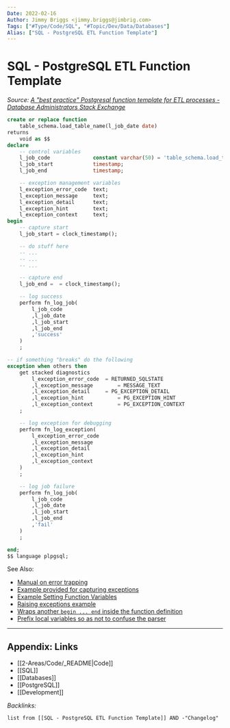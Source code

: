 ```yaml
---
Date: 2022-02-16
Author: Jimmy Briggs <jimmy.briggs@jimbrig.com>
Tags: ["#Type/Code/SQL", "#Topic/Dev/Data/Databases"]
Alias: ["SQL - PostgreSQL ETL Function Template"]
---
```


# SQL - PostgreSQL ETL Function Template

*Source: [A "best practice" Postgresql function template for ETL processes - Database Administrators Stack Exchange](https://dba.stackexchange.com/questions/122052/a-best-practice-postgresql-function-template-for-etl-processes)*

```SQL
create or replace function 
    table_schema.load_table_name(l_job_date date) 
returns
    void as $$
declare
    -- control variables
    l_job_code              constant varchar(50) = 'table_schema.load_table_name';
    l_job_start             timestamp;
    l_job_end               timestamp;

    -- exception management variables       
    l_exception_error_code  text;
    l_exception_message     text;
    l_exception_detail      text;
    l_exception_hint        text;
    l_exception_context     text;
begin
    -- capture start
    l_job_start = clock_timestamp();

    -- do stuff here
    -- ...
    -- ...
    -- ...

    -- capture end
    l_job_end =  = clock_timestamp();

    -- log success
    perform fn_log_job(
        l_job_code
        ,l_job_date
        ,l_job_start
        ,l_job_end
        ,'success'
    )
    ;

-- if something "breaks" do the following
exception when others then
    get stacked diagnostics 
        l_exception_error_code  = RETURNED_SQLSTATE
        ,l_exception_message        = MESSAGE_TEXT
        ,l_exception_detail     = PG_EXCEPTION_DETAIL
        ,l_exception_hint           = PG_EXCEPTION_HINT
        ,l_exception_context        = PG_EXCEPTION_CONTEXT
    ;

    -- log exception for debugging
    perform fn_log_exception(
        l_exception_error_code
        ,l_exception_message
        ,l_exception_detail
        ,l_exception_hint
        ,l_exception_context
    )
    ;

    -- log job failure
    perform fn_log_job(
        l_job_code
        ,l_job_date
        ,l_job_start
        ,l_job_end
        ,'fail'
    )
    ;

end;
$$ language plpgsql;
```

See Also:

-   [Manual on error trapping](http://www.postgresql.org/docs/current/static/plpgsql-control-structures.html#PLPGSQL-ERROR-TRAPPING)
-   [Example provided for capturing exceptions](http://www.postgresql.org/docs/current/static/plpgsql-control-structures.html#PLPGSQL-EXCEPTION-DIAGNOSTICS)
-   [Example Setting Function Variables](http://www.faqs.org/docs/ppbook/x19832.htm#OPTIONALVARIABLEEXAMPLES)
-   [Raising exceptions example](http://www.depesz.com/2011/07/20/waiting-for-9-2-stacked-diagnostics-in-plpgsql/)
-   [Wraps another `begin ... end` inside the function definition](https://stackoverflow.com/questions/16372794/postgresql-exception-handling-detail-with-get-stacked-diagnostics)
-   [Prefix local variables so as not to confuse the parser](https://stackoverflow.com/a/20518659/893766)


***

## Appendix: Links

- [[2-Areas/Code/_README|Code]]
- [[SQL]]
- [[Databases]]
- [[PostgreSQL]]
- [[Development]]

*Backlinks:*

```dataview
list from [[SQL - PostgreSQL ETL Function Template]] AND -"Changelog"
```